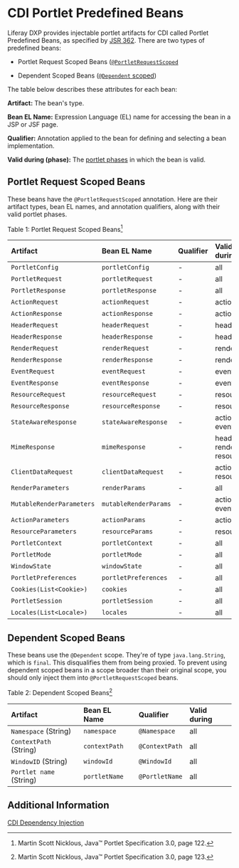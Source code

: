 # CDI Portlet Predefined Beans

Liferay DXP provides injectable portlet artifacts for CDI called Portlet Predefined Beans, as specified by [JSR 362](https://jcp.org/en/jsr/detail?id=362).  There are two types of predefined beans:

* Portlet Request Scoped Beans ([`@PortletRequestScoped`](https://learn.liferay.com/reference/latest/en/portlet-api/javax/portlet/annotations/PortletRequestScoped.html) 

* Dependent Scoped Beans ([`@Dependent` scoped](https://docs.oracle.com/javaee/7/api/javax/enterprise/context/Dependent.html))

The table below describes these attributes for each bean: 

**Artifact:** The bean's type. 

**Bean EL Name:** Expression Language (EL) name for accessing the bean in a JSP or JSF page. 

**Qualifier:** Annotation applied to the bean for defining and selecting a bean implementation. 

**Valid during (phase):** The  [portlet phases](../../reference/portlets.md) in which the bean is valid. 

## Portlet Request Scoped Beans

These beans have the `@PortletRequestScoped` annotation. Here are their artifact types, bean EL names, and annotation qualifiers, along with their valid portlet phases. 

Table 1: Portlet Request Scoped Beans[^1]

| Artifact | Bean EL Name | Qualifier | Valid during | 
| :--- | :--- | :--- | :--- |
| `PortletConfig` | `portletConfig` | - | all | 
| `PortletRequest` | `portletRequest` | - | all | 
| `PortletResponse` | `portletResponse` | - | all | 
| `ActionRequest` | `actionRequest` | - | action |
| `ActionResponse` | `actionResponse` | - | action | 
| `HeaderRequest` | `headerRequest` | - | header | 
| `HeaderResponse` | `headerResponse` | - | header | 
| `RenderRequest` | `renderRequest` | - | render | 
| `RenderResponse` | `renderResponse` | - | render | 
| `EventRequest` | `eventRequest` | - | event | 
| `EventResponse` | `eventResponse` | - | event | 
| `ResourceRequest` | `resourceRequest` | - | resource | 
| `ResourceResponse` | `resourceResponse` | - | resource | 
| `StateAwareResponse` | `stateAwareResponse` | - | action, event |
| `MimeResponse` | `mimeResponse` | - | header, render, resource | 
| `ClientDataRequest` | `clientDataRequest` | - | action, resource | 
| `RenderParameters` | `renderParams` | - | all |
| `MutableRenderParameters` | `mutableRenderParams` | - | action, event | 
| `ActionParameters` | `actionParams` | - | action | 
| `ResourceParameters` | `resourceParams` | - | resource | 
| `PortletContext` | `portletContext` | - | all |
| `PortletMode` | `portletMode` | - | all |
| `WindowState` | `windowState` | - | all |
| `PortletPreferences` | `portletPreferences` | - | all |
| `Cookies(List<Cookie>)` | `cookies` | - | all |
| `PortletSession` | `portletSession` | - | all | 
| `Locales(List<Locale>)` | `locales` | - | all |

## Dependent Scoped Beans 

These beans use the `@Dependent` scope. They're of type `java.lang.String`, which is `final`. This disqualifies them from being proxied. To prevent using dependent scoped beans in a scope broader than their original scope, you should only inject them into `@PortletRequestScoped` beans. 

Table 2: Dependent Scoped Beans[^2]

| Artifact | Bean EL Name | Qualifier | Valid during |
| :--- | :--- | :--- | :--- |
| `Namespace` (String) | `namespace` | `@Namespace` | all |
| `ContextPath` (String) | `contextPath` | `@ContextPath` | all |
| `WindowID` (String) | `windowId` | `@WindowId` | all |
| `Portlet name` (String) | `portletName` | `@PortletName` | all |

[^1]: Martin Scott Nicklous, Java&trade; Portlet Specification 3.0, page 122. 
 
[^2]: Martin Scott Nicklous, Java&trade; Portlet Specification 3.0, page 123. 

## Additional Information

[CDI Dependency Injection](../../../core-frameworks/dependency-injection.md)